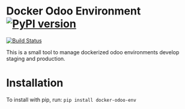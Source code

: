 # Docker Odoo Environment [![PyPI version](https://badge.fury.io/py/docker-odoo-env.svg)](https://badge.fury.io/py/docker-odoo-env)

[![Build Status](https://travis-ci.org/jobiols/docker_odoo_env.svg?branch=master)](https://travis-ci.org/jobiols/docker_odoo_env)

This is a small tool to manage dockerized odoo environments develop
staging and production.

# Installation


To install with pip, run: `pip install docker-odoo-env`

